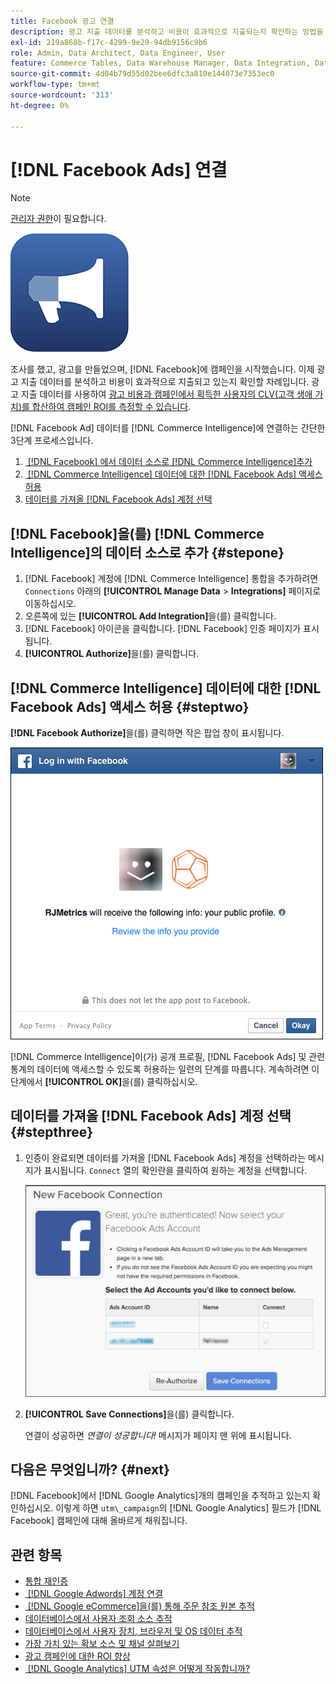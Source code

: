 ```yaml
---
title: Facebook 광고 연결
description: 광고 지출 데이터를 분석하고 비용이 효과적으로 지출되는지 확인하는 방법을 알아봅니다.
exl-id: 219a868b-f17c-4299-9e29-94db9156c9b6
role: Admin, Data Architect, Data Engineer, User
feature: Commerce Tables, Data Warehouse Manager, Data Integration, Data Import/Export
source-git-commit: 4d04b79d55d02bee6dfc3a810e144073e7353ec0
workflow-type: tm+mt
source-wordcount: '313'
ht-degree: 0%

---
```


# [!DNL Facebook Ads] 연결

>[!NOTE]
>
>[관리자 권한](../../../administrator/user-management/user-management.md)이 필요합니다.

![Facebook 광고 로고](../../../assets/facebook-ads-logo.png)

조사를 했고, 광고를 만들었으며, [!DNL Facebook]에 캠페인을 시작했습니다. 이제 광고 지출 데이터를 분석하고 비용이 효과적으로 지출되고 있는지 확인할 차례입니다. 광고 지출 데이터를 사용하여 [광고 비용과 캠페인에서 획득한 사용자의 CLV(고객 생애 가치)를 합산하여 캠페인 ROI를 측정할 수 있습니다](../../../data-analyst/analysis/roi-ad-camp.md).

[!DNL Facebook Ad] 데이터를 [!DNL Commerce Intelligence]에 연결하는 간단한 3단계 프로세스입니다.

1. [&#x200B; [!DNL Facebook] 에서 데이터 소스로  [!DNL Commerce Intelligence]추가](#stepone)
1. [&#x200B; [!DNL Commerce Intelligence] 데이터에 대한  [!DNL Facebook Ads] 액세스 허용](#steptwo)
1. [데이터를 가져올  [!DNL Facebook Ads] 계정 선택](#stepthree)

## [!DNL Facebook]을(를) [!DNL Commerce Intelligence]의 데이터 소스로 추가 {#stepone}

1. [!DNL Facebook] 계정에 [!DNL Commerce Intelligence] 통합을 추가하려면 `Connections` 아래의 **[!UICONTROL Manage Data** > **Integrations]** 페이지로 이동하십시오.
1. 오른쪽에 있는 **[!UICONTROL Add Integration]**&#x200B;을(를) 클릭합니다.
1. [!DNL Facebook] 아이콘을 클릭합니다. [!DNL Facebook] 인증 페이지가 표시됩니다.
1. **[!UICONTROL Authorize]**&#x200B;을(를) 클릭합니다.

## [!DNL Commerce Intelligence] 데이터에 대한 [!DNL Facebook Ads] 액세스 허용 {#steptwo}

**[!DNL Facebook Authorize]**&#x200B;을(를) 클릭하면 작은 팝업 창이 표시됩니다.

![Commerce Intelligence에 대한 Facebook 액세스 권한 대화 상자](../../../assets/Facebook_Access_Popup.png)

[!DNL Commerce Intelligence]이(가) 공개 프로필, [!DNL Facebook Ads] 및 관련 통계의 데이터에 액세스할 수 있도록 허용하는 일련의 단계를 따릅니다. 계속하려면 이 단계에서 **[!UICONTROL OK]**&#x200B;을(를) 클릭하십시오.

## 데이터를 가져올 [!DNL Facebook Ads] 계정 선택 {#stepthree}

1. 인증이 완료되면 데이터를 가져올 [!DNL Facebook Ads] 계정을 선택하라는 메시지가 표시됩니다. `Connect` 열의 확인란을 클릭하여 원하는 계정을 선택합니다.

   ![Facebook 광고 계정 선택 인터페이스](../../../assets/Facebook_Ad_Accounts.png)

1. **[!UICONTROL Save Connections]**&#x200B;을(를) 클릭합니다.

   연결이 성공하면 *연결이 성공합니다!* 메시지가 페이지 맨 위에 표시됩니다.

## 다음은 무엇입니까? {#next}

[!DNL Facebook]에서 [!DNL Google Analytics]개의 캠페인을 추적하고 있는지 확인하십시오. 이렇게 하면 `utm\_campaign`의 [!DNL Google Analytics] 필드가 [!DNL Facebook] 캠페인에 대해 올바르게 채워집니다.

## 관련 항목

* [통합 재인증](https://experienceleague.adobe.com/docs/commerce-knowledge-base/kb/how-to/mbi-reauthenticating-integrations.html)
* [&#x200B; [!DNL Google Adwords] 계정 연결](../integrations/google-ecommerce.md)
* [&#x200B; [!DNL Google eCommerce]을(를) 통해 주문 참조 원본 추적](../integrations/google-ecommerce.md)
* [데이터베이스에서 사용자 조회 소스 추적](../../analysis/google-track-user-acq.md)
* [데이터베이스에서 사용자 장치, 브라우저 및 OS 데이터 추적](../../analysis/track-usr-dev-browser.md)
* [가장 가치 있는 확보 소스 및 채널 살펴보기](../../analysis/most-value-source-channel.md)
* [광고 캠페인에 대한 ROI 향상](../../analysis/roi-ad-camp.md)
* [&#x200B; [!DNL Google Analytics] UTM 속성은 어떻게 작동합니까?](../../analysis/utm-attributes.md)
